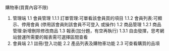 購物車(買賣內容不限)
1. 管理端
    1.1 會員管理
    1.1.1 訂單管理:可單看該會員買的項目
    1.1.2 會員列表:可顯示、停用會員 (停用該會員則該會員不可登入 或操作)
1.2 商品管理
    1.2.1 商品管理:新增刪除修改商品
1.3 報表(加分題，有空再執行)
    1.3.1 自由發揮，思考網站營運所需要的報表需可選擇區間查看
2. 會員端
    2.1 註冊/登入功能
    2.2 產品列表及購物車功能 2.3 可查看購買的品項